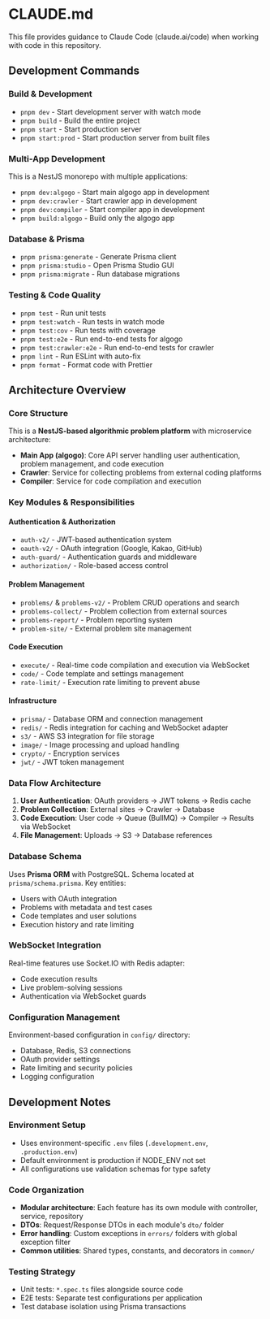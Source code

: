 # CLAUDE.md

This file provides guidance to Claude Code (claude.ai/code) when working with code in this repository.

## Development Commands

### Build & Development
- `pnpm dev` - Start development server with watch mode
- `pnpm build` - Build the entire project
- `pnpm start` - Start production server
- `pnpm start:prod` - Start production server from built files

### Multi-App Development
This is a NestJS monorepo with multiple applications:
- `pnpm dev:algogo` - Start main algogo app in development
- `pnpm dev:crawler` - Start crawler app in development  
- `pnpm dev:compiler` - Start compiler app in development
- `pnpm build:algogo` - Build only the algogo app

### Database & Prisma
- `pnpm prisma:generate` - Generate Prisma client
- `pnpm prisma:studio` - Open Prisma Studio GUI
- `pnpm prisma:migrate` - Run database migrations

### Testing & Code Quality
- `pnpm test` - Run unit tests
- `pnpm test:watch` - Run tests in watch mode
- `pnpm test:cov` - Run tests with coverage
- `pnpm test:e2e` - Run end-to-end tests for algogo
- `pnpm test:crawler:e2e` - Run end-to-end tests for crawler
- `pnpm lint` - Run ESLint with auto-fix
- `pnpm format` - Format code with Prettier

## Architecture Overview

### Core Structure
This is a **NestJS-based algorithmic problem platform** with microservice architecture:

- **Main App (algogo)**: Core API server handling user authentication, problem management, and code execution
- **Crawler**: Service for collecting problems from external coding platforms
- **Compiler**: Service for code compilation and execution

### Key Modules & Responsibilities

#### Authentication & Authorization
- `auth-v2/` - JWT-based authentication system
- `oauth-v2/` - OAuth integration (Google, Kakao, GitHub)
- `auth-guard/` - Authentication guards and middleware
- `authorization/` - Role-based access control

#### Problem Management
- `problems/` & `problems-v2/` - Problem CRUD operations and search
- `problems-collect/` - Problem collection from external sources
- `problems-report/` - Problem reporting system
- `problem-site/` - External problem site management

#### Code Execution
- `execute/` - Real-time code compilation and execution via WebSocket
- `code/` - Code template and settings management
- `rate-limit/` - Execution rate limiting to prevent abuse

#### Infrastructure
- `prisma/` - Database ORM and connection management
- `redis/` - Redis integration for caching and WebSocket adapter
- `s3/` - AWS S3 integration for file storage
- `image/` - Image processing and upload handling
- `crypto/` - Encryption services
- `jwt/` - JWT token management

### Data Flow Architecture
1. **User Authentication**: OAuth providers → JWT tokens → Redis cache
2. **Problem Collection**: External sites → Crawler → Database
3. **Code Execution**: User code → Queue (BullMQ) → Compiler → Results via WebSocket
4. **File Management**: Uploads → S3 → Database references

### Database Schema
Uses **Prisma ORM** with PostgreSQL. Schema located at `prisma/schema.prisma`. Key entities:
- Users with OAuth integration
- Problems with metadata and test cases
- Code templates and user solutions
- Execution history and rate limiting

### WebSocket Integration
Real-time features use Socket.IO with Redis adapter:
- Code execution results
- Live problem-solving sessions
- Authentication via WebSocket guards

### Configuration Management
Environment-based configuration in `config/` directory:
- Database, Redis, S3 connections
- OAuth provider settings
- Rate limiting and security policies
- Logging configuration

## Development Notes

### Environment Setup
- Uses environment-specific `.env` files (`.development.env`, `.production.env`)
- Default environment is production if NODE_ENV not set
- All configurations use validation schemas for type safety

### Code Organization
- **Modular architecture**: Each feature has its own module with controller, service, repository
- **DTOs**: Request/Response DTOs in each module's `dto/` folder
- **Error handling**: Custom exceptions in `errors/` folders with global exception filter
- **Common utilities**: Shared types, constants, and decorators in `common/`

### Testing Strategy
- Unit tests: `*.spec.ts` files alongside source code
- E2E tests: Separate test configurations per application
- Test database isolation using Prisma transactions
